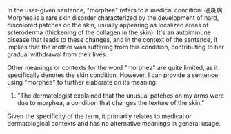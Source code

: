 In the user-given sentence, "morphea" refers to a medical condition: 硬斑病. Morphea is a rare skin disorder characterized by the development of hard, discolored patches on the skin, usually appearing as localized areas of scleroderma (thickening of the collagen in the skin). It's an autoimmune disease that leads to these changes, and in the context of the sentence, it implies that the mother was suffering from this condition, contributing to her gradual withdrawal from their lives.

Other meanings or contexts for the word "morphea" are quite limited, as it specifically denotes the skin condition. However, I can provide a sentence using "morphea" to further elaborate on its meaning:

1. "The dermatologist explained that the unusual patches on my arms were due to morphea, a condition that changes the texture of the skin."
  
Given the specificity of the term, it primarily relates to medical or dermatological contexts and has no alternative meanings in general usage.